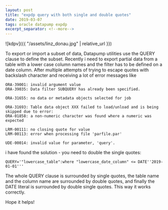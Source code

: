 ```yaml
---
layout: post
title: "expdp query with both single and double quotes"
date: 2019-03-07
tags: oracle datapump expdp
excerpt_separator: <!--more-->
---
```


![kdpv]({{ "/assets/linz_donau.jpg" | relative_url }})

To export or import a subset of data, Datapump utilities use the QUERY clause to define the subset. Recently i need to export partial data from a table with a lower case column names and the filter has to be defined on a date column. After multiple attempts of trying to escape quotes with backslash character and receiving a lot of error messages like

```
ORA-39001: invalid argument value
ORA-39035: Data filter SUBQUERY has already been specified.

ORA-31655: no data or metadata objects selected for job

ORA-31693: Table data object XXX failed to load/unload and is being skipped due to error:
ORA-01858: a non-numeric character was found where a numeric was expected

LRM-00111: no closing quote for value
LRM-00113: error when processing file 'parfile.par'

UDE-00014: invalid value for parameter, 'query'.
```

i have found the solution - you need to double the single quotes:

```
QUERY='"lowercase_table":where "lowercase_date_column" <= DATE''2019-01-01'''
```

The whole QUERY clause is surrounded by single quotes, the table name and the column name are surrounded by double quotes, and finally the DATE literal is surrounded by double single quotes. This way it works correctly.

Hope it helps!
<!--more-->
